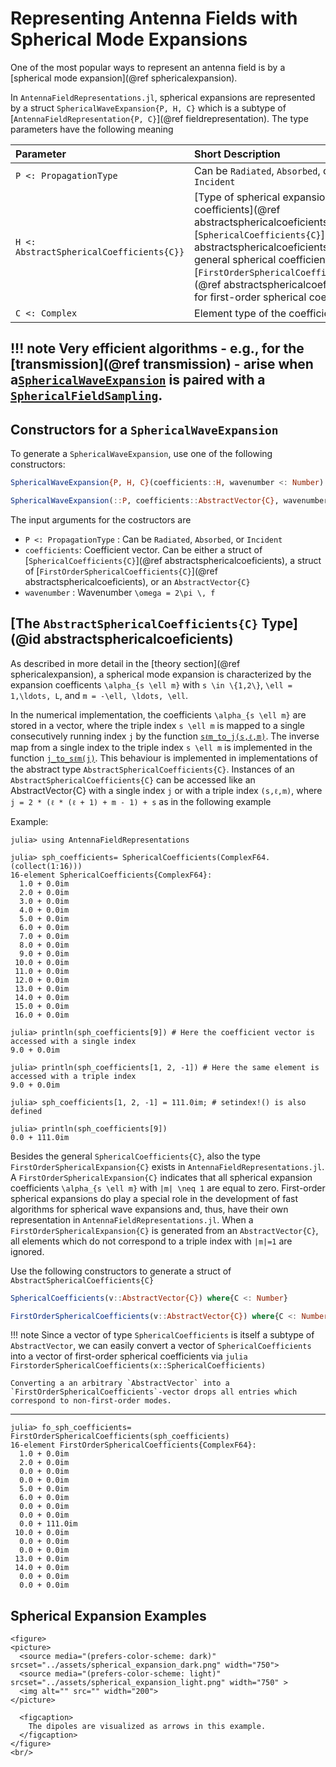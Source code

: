 # Representing Antenna Fields with Spherical Mode Expansions

One of the most popular ways to represent an antenna field is by a [spherical mode expansion](@ref sphericalexpansion).

In `AntennaFieldRepresentations.jl`, spherical expansions are represented by a struct `SphericalWaveExpansion{P, H, C}` which is a subtype of [`AntennaFieldRepresentation{P, C}`](@ref fieldrepresentation).
The type parameters have the following meaning

| Parameter                                 | Short Description                                                |
| :---------------------------------------- | :--------------------------------------------------------------- |
| `P <: PropagationType`                    | Can be `Radiated`, `Absorbed`, or `Incident`                     |
| `H <: AbstractSphericalCoefficients{C}}`  | [Type of spherical expansion coefficients](@ref abstractsphericalcoeficients). Can be [`SphericalCoefficients{C}`](@ref abstractsphericalcoeficients) for general spherical coefficients or [`FirstOrderSphericalCoefficients{C}`](@ref abstractsphericalcoeficients) for first-order spherical coefficients |
| `C <: Complex`                            | Element type of the coefficient vector                           |



!!! note
    Very efficient algorithms - e.g., for the [transmission](@ref transmission) - arise when a[`SphericalWaveExpansion`](@ref) is paired with a [`SphericalFieldSampling`](@ref).
---

## Constructors for a `SphericalWaveExpansion`
To generate a `SphericalWaveExpansion`, use one of the following constructors:

```julia
SphericalWaveExpansion{P, H, C}(coefficients::H, wavenumber <: Number) where{P <: PropagationType, C <: Complex, H<: AbstractSphericalCoefficients{C}}
```
```julia
SphericalWaveExpansion(::P, coefficients::AbstractVector{C}, wavenumber) where{P <: PropagationType, C}
```
The input arguments for the costructors are

- `P <: PropagationType` : Can be `Radiated`, `Absorbed`, or `Incident`
- `coefficients`: Coefficient vector. Can be either a struct of [`SphericalCoefficients{C}`](@ref abstractsphericalcoeficients), a struct of [`FirstOrderSphericalCoefficients{C}`](@ref abstractsphericalcoeficients), or an `AbstractVector{C}`
- `wavenumber` : Wavenumber ``\omega = 2\pi \, f``

## [The `AbstractSphericalCoefficients{C}` Type](@id abstractsphericalcoeficients)
As described in more detail in the [theory section](@ref sphericalexpansion), a spherical mode expansion is characterized by the expansion coefficents ``\alpha_{s \ell m}`` with ``s \in \{1,2\}``, ``\ell = 1,\ldots, L``, and ``m = -\ell, \ldots, \ell``.

In the numerical implementation, the coefficients ``\alpha_{s \ell m}`` are stored in a vector, where the triple index
``s \ell m`` is mapped to a single consecutively running index ``j`` by the function [`sℓm_to_j(s,ℓ,m)`](@ref). The inverse map from a single index to the triple index ``s \ell m`` is implemented in the function [`j_to_sℓm(j)`](@ref). 
This behaviour is implemented in implementations of the abstract type `AbstractSphericalCoefficients{C}`.
Instances of an `AbstractSphericalCoefficients{C}` can be accessed like an AbstractVector{C} with a single index `j` or with a triple index `(s,ℓ,m)`, where `j = 2 * (ℓ * (ℓ + 1) + m - 1) + s` as in the following example

Example:            
```jldoctest sphericalcoefficients
julia> using AntennaFieldRepresentations

julia> sph_coefficients= SphericalCoefficients(ComplexF64.(collect(1:16)))
16-element SphericalCoefficients{ComplexF64}:
  1.0 + 0.0im
  2.0 + 0.0im
  3.0 + 0.0im
  4.0 + 0.0im
  5.0 + 0.0im
  6.0 + 0.0im
  7.0 + 0.0im
  8.0 + 0.0im
  9.0 + 0.0im
 10.0 + 0.0im
 11.0 + 0.0im
 12.0 + 0.0im
 13.0 + 0.0im
 14.0 + 0.0im
 15.0 + 0.0im
 16.0 + 0.0im

julia> println(sph_coefficients[9]) # Here the coefficient vector is accessed with a single index
9.0 + 0.0im

julia> println(sph_coefficients[1, 2, -1]) # Here the same element is accessed with a triple index
9.0 + 0.0im

julia> sph_coefficients[1, 2, -1] = 111.0im; # setindex!() is also defined

julia> println(sph_coefficients[9])
0.0 + 111.0im
```

Besides the general `SphericalCoefficients{C}`, also the type `FirstOrderSphericalExpansion{C}` exists in `AntennaFieldRepresentations.jl`. A `FirstOrderSphericalExpansion{C}` indicates that all spherical expansion coefficients ``\alpha_{s \ell m}`` with ``|m| \neq 1`` are equal to zero. First-order spherical expansions do play a special role in the development of fast algorithms for spherical wave expansions and, thus, have their own representation in `AntennaFieldRepresentations.jl`. When a `FirstOrderSphericalExpansion{C}` is generated from an `AbstractVector{C}`, all elements which do not correspond to a triple index with ``|m|=1`` are ignored. 

Use the following constructors to generate a struct of `AbstractSphericalCoefficients{C}`
```julia
SphericalCoefficients(v::AbstractVector{C}) where{C <: Number}
```
```julia
FirstOrderSphericalCoefficients(v::AbstractVector{C}) where{C <: Number}
```

!!! note
    Since a vector of type `SphericalCoefficients` is itself a subtype of `AbstractVector`, we can easily convert a vector of `SphericalCoefficients` into a vector of first-order spherical coefficients via 
    ```julia 
    FirstorderSphericalCoefficients(x::SphericalCoefficients)
    ``` 

    Converting a an arbitrary `AbstractVector` into a `FirstOrderSphericalCoefficients`-vector drops all entries which correspond to non-first-order modes.    
---

```jldoctest sphericalcoefficients
julia> fo_sph_coefficients= FirstOrderSphericalCoefficients(sph_coefficients)
16-element FirstOrderSphericalCoefficients{ComplexF64}:
  1.0 + 0.0im
  2.0 + 0.0im
  0.0 + 0.0im
  0.0 + 0.0im
  5.0 + 0.0im
  6.0 + 0.0im
  0.0 + 0.0im
  0.0 + 0.0im
  0.0 + 111.0im
 10.0 + 0.0im
  0.0 + 0.0im
  0.0 + 0.0im
 13.0 + 0.0im
 14.0 + 0.0im
  0.0 + 0.0im
  0.0 + 0.0im
```

## Spherical Expansion Examples 

```@raw html
<figure>
<picture>
  <source media="(prefers-color-scheme: dark)" srcset="../assets/spherical_expansion_dark.png" width="750">
  <source media="(prefers-color-scheme: light)" srcset="../assets/spherical_expansion_light.png" width="750" >
  <img alt="" src="" width="200">
</picture>

  <figcaption>
    The dipoles are visualized as arrows in this example.
  </figcaption>
</figure>
<br/>
```
